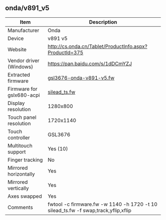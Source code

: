 onda/v891_v5
---------------------------------------------

| Item                      | Description |
|---------------------------|-------------|
| Manufacturer              | Onda |
| Device                    | v891 v5 |
| Website                   | http://cs.onda.cn/Tablet/ProductInfo.aspx?ProductId=375 |
| Vendor driver (Windows)   | https://pan.baidu.com/s/1dDCmYZJ |
| Extracted firmware        | [gsl3676-onda-v891-v5.fw](../../linux/silead/gsl3676-onda-v891-v5.fw) |
| Firmware for gslx680-acpi | [silead_ts.fw](silead_ts.fw) |
| Display resolution        | 1280x800 |
| Touch panel resolution    | 1720x1140 |
| Touch controller          | GSL3676 |
| Multitouch support        | Yes (10) |
| Finger tracking           | No  |
| Mirrored horizontally     | Yes |
| Mirrored vertically       | Yes |
| Axes swapped              | Yes |
| Comments                  | fwtool -c firmware.fw -w 1140 -h 1720 -t 10 silead_ts.fw -f swap,track,yflip,xflip |
